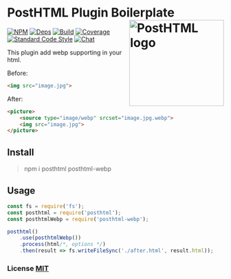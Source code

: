 # PostHTML Plugin Boilerplate <img align="right" width="220" height="200" title="PostHTML logo" src="http://posthtml.github.io/posthtml/logo.svg">

[![NPM][npm]][npm-url]
[![Deps][deps]][deps-url]
[![Build][build]][build-badge]
[![Coverage][cover]][cover-badge]
[![Standard Code Style][style]][style-url]
[![Chat][chat]][chat-badge]

This plugin add webp supporting in your html.

Before:
``` html
<img src="image.jpg">
```

After:
``` html
<picture>
    <source type="image/webp" srcset="image.jpg.webp">
    <img src="image.jpg">
</picture>
```

## Install

> npm i posthtml posthtml-webp

## Usage

``` js
const fs = require('fs');
const posthtml = require('posthtml');
const posthtmlWebp = require('posthtml-webp');

posthtml()
    .use(posthtmlWebp())
    .process(html/*, options */)
    .then(result => fs.writeFileSync('./after.html', result.html));
```

### License [MIT](LICENSE)

[npm]: https://img.shields.io/npm/v/posthtml.svg
[npm-url]: https://npmjs.com/package/posthtml

[deps]: https://david-dm.org/posthtml/posthtml.svg
[deps-url]: https://david-dm.org/posthtml/posthtml

[style]: https://img.shields.io/badge/code%20style-standard-yellow.svg
[style-url]: http://standardjs.com/

[build]: https://travis-ci.org/posthtml/posthtml.svg?branch=master
[build-badge]: https://travis-ci.org/posthtml/posthtml?branch=master

[cover]: https://coveralls.io/repos/posthtml/posthtml/badge.svg?branch=master
[cover-badge]: https://coveralls.io/r/posthtml/posthtml?branch=master


[chat]: https://badges.gitter.im/posthtml/posthtml.svg
[chat-badge]: https://gitter.im/posthtml/posthtml?utm_source=badge&utm_medium=badge&utm_campaign=pr-badge&utm_content=badge"
